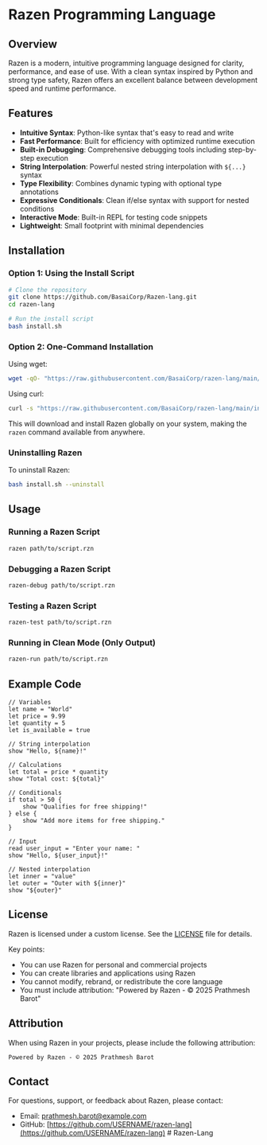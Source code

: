 # Razen Programming Language

## Overview
Razen is a modern, intuitive programming language designed for clarity, performance, and ease of use. With a clean syntax inspired by Python and strong type safety, Razen offers an excellent balance between development speed and runtime performance.

## Features
- **Intuitive Syntax**: Python-like syntax that's easy to read and write
- **Fast Performance**: Built for efficiency with optimized runtime execution
- **Built-in Debugging**: Comprehensive debugging tools including step-by-step execution
- **String Interpolation**: Powerful nested string interpolation with `${...}` syntax
- **Type Flexibility**: Combines dynamic typing with optional type annotations
- **Expressive Conditionals**: Clean if/else syntax with support for nested conditions
- **Interactive Mode**: Built-in REPL for testing code snippets
- **Lightweight**: Small footprint with minimal dependencies

## Installation

### Option 1: Using the Install Script

```bash
# Clone the repository
git clone https://github.com/BasaiCorp/Razen-lang.git
cd razen-lang

# Run the install script
bash install.sh
```

### Option 2: One-Command Installation

Using wget:
```bash
wget -qO- "https://raw.githubusercontent.com/BasaiCorp/razen-lang/main/install.sh" | bash
```

Using curl:
```bash
curl -s "https://raw.githubusercontent.com/BasaiCorp/razen-lang/main/install.sh" | bash
```

This will download and install Razen globally on your system, making the `razen` command available from anywhere.

### Uninstalling Razen

To uninstall Razen:
```bash
bash install.sh --uninstall
```

## Usage

### Running a Razen Script
```bash
razen path/to/script.rzn
```

### Debugging a Razen Script
```bash
razen-debug path/to/script.rzn
```

### Testing a Razen Script
```bash
razen-test path/to/script.rzn
```

### Running in Clean Mode (Only Output)
```bash
razen-run path/to/script.rzn
```

## Example Code

```razen
// Variables
let name = "World"
let price = 9.99
let quantity = 5
let is_available = true

// String interpolation
show "Hello, ${name}!"

// Calculations
let total = price * quantity
show "Total cost: ${total}"

// Conditionals
if total > 50 {
    show "Qualifies for free shipping!"
} else {
    show "Add more items for free shipping."
}

// Input
read user_input = "Enter your name: "
show "Hello, ${user_input}!"

// Nested interpolation
let inner = "value"
let outer = "Outer with ${inner}"
show "${outer}"
```

## License
Razen is licensed under a custom license. See the [LICENSE](./LICENSE) file for details.

Key points:
- You can use Razen for personal and commercial projects
- You can create libraries and applications using Razen
- You cannot modify, rebrand, or redistribute the core language
- You must include attribution: "Powered by Razen - © 2025 Prathmesh Barot"

## Attribution
When using Razen in your projects, please include the following attribution:

```
Powered by Razen - © 2025 Prathmesh Barot
```

## Contact
For questions, support, or feedback about Razen, please contact:
- Email: prathmesh.barot@example.com
- GitHub: [https://github.com/USERNAME/razen-lang](https://github.com/USERNAME/razen-lang) # Razen-Lang
